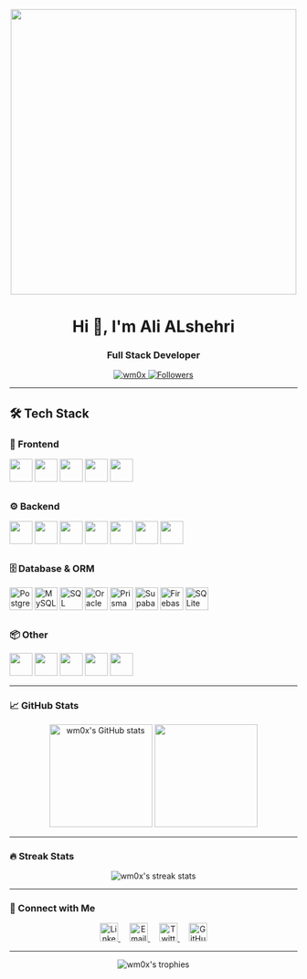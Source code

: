 <p align="center">
  <img src="[https://github.com/demartini/demartini/blob/master/code.gif](https://media3.giphy.com/media/v1.Y2lkPTc5MGI3NjExMTN5eWd5a2N5NnYyNnM3YmV0a2w3N2E5c2pvdWhlZG56ZHV4ZjFlaiZlcD12MV9pbnRlcm5hbF9naWZfYnlfaWQmY3Q9cw/kkG4ihRARGRJ6I8j04/giphy.gif)" width="500">
</p>

<h1 align="center">Hi 👋, I'm Ali ALshehri</h1>
<h3 align="center">Full Stack Developer</h3>

<p align="center">
  <a href="https://github.com/wm0x">
    <img src="https://komarev.com/ghpvc/?username=wm0x&label=Profile%20views&color=0e75b6&style=flat" alt="wm0x" />
  </a>
  <a href="https://github.com/wm0x?tab=followers">
    <img src="https://img.shields.io/github/followers/wm0x?label=Followers&style=social" alt="Followers">
  </a>
</p>

---

## 🛠️ Tech Stack

### 🎨 Frontend
<div align="left">
<img src="https://cdn.jsdelivr.net/gh/devicons/devicon/icons/react/react-original.svg" width="40" height="40"/>
<img src="https://cdn.jsdelivr.net/gh/devicons/devicon/icons/typescript/typescript-original.svg" width="40" height="40"/>
<img src="https://cdn.jsdelivr.net/gh/devicons/devicon/icons/html5/html5-original.svg" width="40" height="40"/>
<img src="https://cdn.jsdelivr.net/gh/devicons/devicon/icons/css3/css3-original.svg" width="40" height="40"/>
<img src="https://cdn.jsdelivr.net/gh/devicons/devicon/icons/tailwindcss/tailwindcss-original.svg" width="40" height="40"/>
</div>

##
### ⚙️ Backend
<div align="left">
<img src="https://cdn.jsdelivr.net/gh/devicons/devicon/icons/nextjs/nextjs-original.svg" width="40" height="40"/>
<img src="https://cdn.jsdelivr.net/gh/devicons/devicon/icons/nodejs/nodejs-original.svg" width="40" height="40"/>
<img src="https://cdn.jsdelivr.net/gh/devicons/devicon/icons/express/express-original.svg" width="40" height="40"/>
<img src="https://cdn.jsdelivr.net/gh/devicons/devicon/icons/csharp/csharp-original.svg" width="40" height="40"/>
<img src="https://cdn.jsdelivr.net/gh/devicons/devicon/icons/php/php-original.svg" width="40" height="40"/>
<img src="https://cdn.jsdelivr.net/gh/devicons/devicon/icons/laravel/laravel-original.svg" width="40" height="40"/>
<img src="https://cdn.jsdelivr.net/gh/devicons/devicon/icons/java/java-original.svg" width="40" height="40"/>
</div>


##
### 🗄️ Database & ORM
<div align="left">
  <img src="https://cdn.jsdelivr.net/gh/devicons/devicon/icons/postgresql/postgresql-original.svg" width="40" height="40" alt="PostgreSQL" title="PostgreSQL"/>
  <img src="https://cdn.jsdelivr.net/gh/devicons/devicon/icons/mysql/mysql-original.svg" width="40" height="40" alt="MySQL" title="MySQL"/>
  <img src="https://cdn.jsdelivr.net/gh/devicons/devicon/icons/microsoftsqlserver/microsoftsqlserver-plain.svg" width="40" height="40" alt="SQL Server" title="SQL Server"/>
  <img src="https://cdn.jsdelivr.net/gh/devicons/devicon/icons/oracle/oracle-original.svg" width="40" height="40" title="Oracle"/>
  <img src="https://cdn.jsdelivr.net/gh/devicons/devicon/icons/prisma/prisma-original.svg" width="40" height="40" alt="Prisma" title="Prisma"/>
  <img src="https://cdn.jsdelivr.net/gh/devicons/devicon/icons/supabase/supabase-original.svg" width="40" height="40" alt="Supabase" title="Supabase"/>
  <img src="https://cdn.jsdelivr.net/gh/devicons/devicon/icons/firebase/firebase-plain.svg" width="40" height="40" alt="Firebase" title="Firebase"/>
  <img src="https://cdn.jsdelivr.net/gh/devicons/devicon/icons/sqlite/sqlite-original.svg" width="40" height="40" alt="SQLite" title="SQLite"/>
</div>

##
### 📦 Other 
<div align="left">
<img src="https://cdn.jsdelivr.net/gh/devicons/devicon/icons/python/python-original.svg" width="40" height="40"/>
<img src="https://cdn.jsdelivr.net/gh/devicons/devicon/icons/javascript/javascript-original.svg" width="40" height="40"/>
<img src="https://cdn.jsdelivr.net/gh/devicons/devicon/icons/git/git-original.svg" width="40" height="40"/>
<img src="https://cdn.jsdelivr.net/gh/devicons/devicon/icons/github/github-original.svg" width="40" height="40"/>
<img src="https://cdn.jsdelivr.net/gh/devicons/devicon/icons/linux/linux-original.svg" width="40" height="40"/>
</div>



---

### 📈 GitHub Stats

<p align="center">
  <img src="https://github-readme-stats.vercel.app/api?username=wm0x&show_icons=true&theme=radical" alt="wm0x's GitHub stats" height="180">
  <img src="https://github-readme-stats.vercel.app/api/top-langs/?username=wm0x&layout=compact&theme=radical" height="180">
</p>

---

### 🔥 Streak Stats

<p align="center">
  <img src="https://github-readme-streak-stats.herokuapp.com/?user=wm0x&theme=radical" alt="wm0x's streak stats">
</p>

---

### 🤝 Connect with Me


<p align="center">
  <a href="https://linkedin.com/in/" target="_blank" style="margin: 0 8px;">
    <img src="https://cdn.jsdelivr.net/gh/devicons/devicon/icons/linkedin/linkedin-original.svg" width="32" height="32" alt="LinkedIn" />
  </a>
  <a href="mailto:" style="margin: 0 8px;">
    <img src="https://cdn.jsdelivr.net/gh/devicons/devicon/icons/google/google-original.svg" width="32" height="32" alt="Email" />
  </a>
  <a href="https://twitter.com/_wm0x" target="_blank" style="margin: 0 8px;">
    <img src="https://cdn.jsdelivr.net/gh/devicons/devicon/icons/twitter/twitter-original.svg" width="32" height="32" alt="Twitter" />
  </a>
  <a href="https://github.com/wm0x" target="_blank" style="margin: 0 8px;">
    <img src="https://cdn.jsdelivr.net/gh/devicons/devicon/icons/github/github-original.svg" width="32" height="32" alt="GitHub" />
  </a>
</p>

  




---

<p align="center">
  <img src="https://github-profile-trophy.vercel.app/?username=wm0x&theme=radical&row=1&column=7" alt="wm0x's trophies">
</p>
